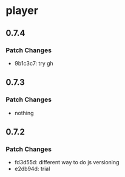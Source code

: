 # player

## 0.7.4

### Patch Changes

- 9b1c3c7: try gh

## 0.7.3

### Patch Changes

- nothing

## 0.7.2

### Patch Changes

- fd3d55d: different way to do js versioning
- e2db94d: trial
